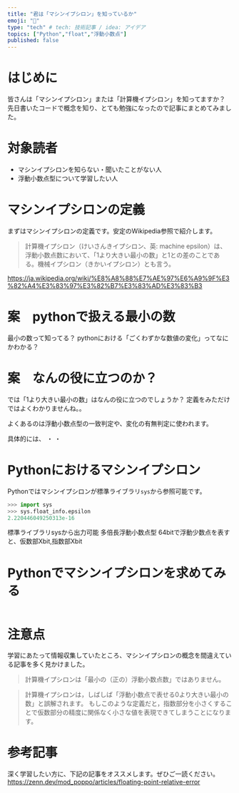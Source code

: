 ```yaml
---
title: "君は「マシンイプシロン」を知っているか"
emoji: "🤖"
type: "tech" # tech: 技術記事 / idea: アイデア
topics: ["Python","float","浮動小数点"]
published: false
---
```


# はじめに
皆さんは「マシンイプシロン」または「計算機イプシロン」を知ってますか？
先日書いたコードで概念を知り、とても勉強になったので記事にまとめてみました。

# 対象読者
* マシンイプシロンを知らない・聞いたことがない人
* 浮動小数点型について学習したい人

# マシンイプシロンの定義
まずはマシンイプシロンの定義です。安定のWikipedia参照で紹介します。
>計算機イプシロン（けいさんきイプシロン、英: machine epsilon）は、浮動小数点数において、「1より大きい最小の数」と1との差のことである。機械イプシロン（きかいイプシロン）とも言う。

https://ja.wikipedia.org/wiki/%E8%A8%88%E7%AE%97%E6%A9%9F%E3%82%A4%E3%83%97%E3%82%B7%E3%83%AD%E3%83%B3


# 案　pythonで扱える最小の数
最小の数って知ってる？
pythonにおける「ごくわずかな数値の変化」ってなにかわかる？

# 案　なんの役に立つのか？
では「1より大きい最小の数」はなんの役に立つのでしょうか？
定義をみただけではよくわかりませんね。。

よくあるのは浮動小数点型の一致判定や、変化の有無判定に使われます。

具体的には、
・
・

# Pythonにおけるマシンイプシロン
Pythonではマシンイプシロンが標準ライブラリ`sys`から参照可能です。
```python
>>> import sys 
>>> sys.float_info.epsilon  
2.220446049250313e-16
```
標準ライブラリsysから出力可能
多倍長浮動小数点型
64bitで浮動少数点を表すと、仮数部Xbit,指数部Xbit

# Pythonでマシンイプシロンを求めてみる
```
```

# 注意点
学習にあたって情報収集していたところ、マシンイプシロンの概念を間違えている記事を多く見かけました。
>計算機イプシロンは「最小の（正の）浮動小数点数」ではありません。

>計算機イプシロンは，しばしば「浮動小数点で表せる0より大きい最小の数」と誤解されます。
>もしこのような定義だと，指数部分を小さくすることで仮数部分の精度に関係なく小さな値を表現できてしまうことになります。

# 参考記事
深く学習したい方に、下記の記事をオススメします。ぜひご一読ください。
https://zenn.dev/mod_poppo/articles/floating-point-relative-error
